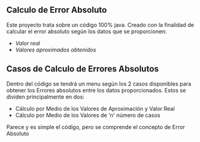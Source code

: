 ## Calculo de Error Absoluto 

Este proyecto trata sobre un código 100% java. Creado con la finalidad de calcular el error absoluto 
según los datos que se proporcionen: 

 - _Valor real_
 - _Valores aproximados obtenidos_ 

## Casos de Calculo de Errores Absolutos 

Dentro del código se tendrá un menu según los 2 casos disponibles para obtener los Errores absolutos entre
los datos proporcionados. Estos se dividen principalmente en dos: 

- Cálculo por Medio de los Valores de Aproximación y Valor Real  
- Cálculo por Medio de los Valores de 'n' número de casos

Parece y es simple el código, pero se comprende el concepto de Error Absoluto 
